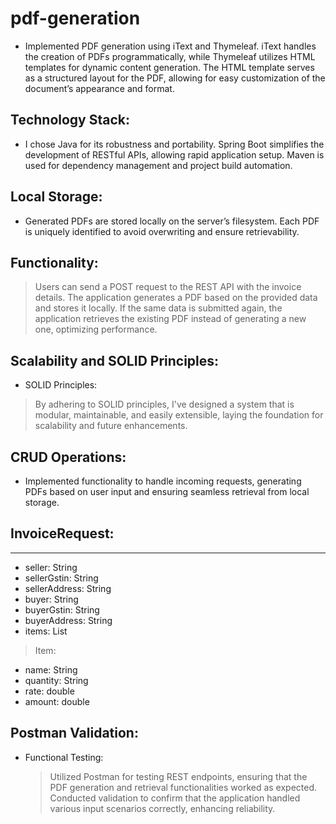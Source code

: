 # pdf-generation

* Implemented PDF generation using iText and Thymeleaf. iText handles the creation of PDFs programmatically, while Thymeleaf utilizes HTML templates for dynamic content generation. The HTML template serves as a structured layout for the PDF, allowing for easy customization of the document’s appearance and format.

## Technology Stack:

* I chose Java for its robustness and portability. Spring Boot simplifies the development of RESTful APIs, allowing rapid application setup. Maven is used for dependency management and project build automation.

##  Local Storage:

* Generated PDFs are stored locally on the server’s filesystem. Each PDF is uniquely identified to avoid overwriting and ensure retrievability.

## Functionality:

> Users can send a POST request to the REST API with the invoice details.
> The application generates a PDF based on the provided data and stores it locally.
> If the same data is submitted again, the application retrieves the existing PDF instead of generating a new one, optimizing performance.

## Scalability and SOLID Principles:

* SOLID Principles:
> By adhering to SOLID principles, I've designed a system that is modular, maintainable, and easily extensible, laying the foundation for scalability and future enhancements.

## CRUD Operations:
* Implemented functionality to handle incoming requests, generating PDFs based on user input and ensuring seamless retrieval from local storage.

## InvoiceRequest:
------
 - seller: String
 - sellerGstin: String
 - sellerAddress: String
 - buyer: String
 - buyerGstin: String
 - buyerAddress: String
 - items: List<Item>
 > Item:
 - name: String
 - quantity: String
 - rate: double
 - amount: double

## Postman Validation:

* Functional Testing:
  > Utilized Postman for testing REST endpoints, ensuring that the PDF generation and retrieval functionalities worked as expected. Conducted validation to confirm that the application handled various input scenarios correctly, enhancing reliability.

